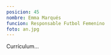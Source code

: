 ```yaml
---
posicion: 45
nombre: Emma Marqués
funcion: Responsable Futbol Femenino
foto: an.jpg
---
```


Currículum…